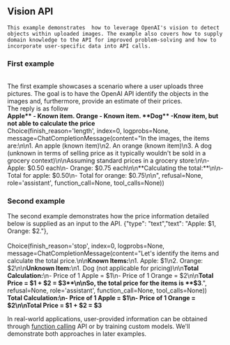 ## Vision API
    This example demonstrates  how to leverage OpenAI's vision to detect objects within uploaded images. The example also covers how to supply domain knowledge to the API for improved problem-solving and how to incorporate user-specific data into API calls.

### First example
<br>
The first example showcases a scenario where a user uploads three pictures. The goal is to have the OpenAI API identify the objects in the images and, furthermore, provide an estimate of their prices.<br>
The reply is as follow <br>
<b>Apple** - Known item. Orange - Known item. **Dog** -Know item, but not able to calculate the price</b>
<br>
Choice(finish_reason='length', index=0, logprobs=None, message=ChatCompletionMessage(content="In the images, the items are:\n\n1. An apple (known item)\n2. An orange (known item)\n3. A dog (unknown in terms of selling price as it typically wouldn't be sold in a grocery context)\n\nAssuming standard prices in a grocery store:\n\n- Apple: $0.50 each\n- Orange: $0.75 each\n\n**Calculating the total:**\n\n- Total for apple: $0.50\n- Total for orange: $0.75\n\n", refusal=None, role='assistant', function_call=None, tool_calls=None))<br>


### Second example 
The second example demonstrates how the price information detailed below is supplied as an input to the API.
{"type": "text","text": "Apple: $1, Orange: $2."},<br>
<br>
Choice(finish_reason='stop', index=0, logprobs=None, message=ChatCompletionMessage(content="Let's identify the items and calculate the total price.\n\n**Known Items:**\n1. Apple: $1\n2. Orange: $2\n\n**Unknown Item:**\n1. Dog (not applicable for pricing)\n\n**Total Calculation:**\n- Price of 1 Apple = $1\n- Price of 1 Orange = $2\n\n**Total Price = $1 + $2 = $3**\n\nSo, the total price for the items is **$3**.", refusal=None, role='assistant', function_call=None, tool_calls=None))
<br>
<b>Total Calculation:**\n- Price of 1 Apple = $1\n- Price of 1 Orange = $2\n\n**Total Price = $1 + $2 = $3</b>

In real-world applications, user-provided information can be obtained through <a href="https://platform.openai.com/docs/guides/function-calling"> function calling</a> API  or by training custom models. We'll demonstrate both approaches in later examples.